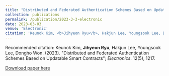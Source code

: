 ```yaml
---
title: "Distributed and Federated Authentication Schemes Based on Updatable Smart Contracts"
collection: publications
permalink: /publication/2023-3-3-electronic
date: 2023-03-03
venue: 'Electronic'
citation: 'Keunok Kim, <b>Jihyeon Ryu</b>, Hakjun Lee, Youngsook Lee, Dongho Won. (2023). "Distributed and Federated Authentication Schemes Based on Updatable Smart Contracts"; <i>Electronics</i>. 12(5), 1217.'
---
```


Recommended citation: Keunok Kim, **Jihyeon Ryu**, Hakjun Lee, Youngsook Lee, Dongho Won. (2023). "Distributed and Federated Authentication Schemes Based on Updatable Smart Contracts"; *Electronics*. 12(5), 1217.

[Download paper here](http://janicejihyeon.github.io/files/2023_electronoics.pdf)
